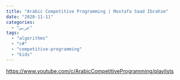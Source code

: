 ```yaml
---
title: "Arabic Competitive Programming | Mostafa Saad Ibrahim"
date: "2020-11-11"
categories:
  - "عربي"
tags:
  - "algorithms"
  - "c#"
  - "competitive-programming"
  - "kids"
---
```


https://www.youtube.com/c/ArabicCompetitiveProgramming/playlists
